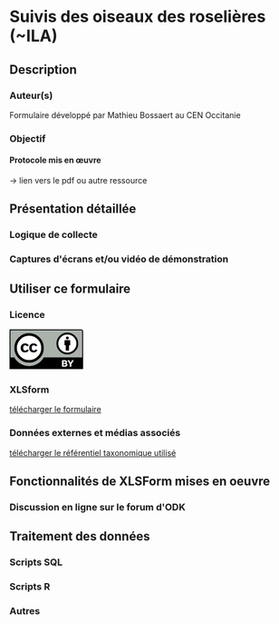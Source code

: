# Suivis des oiseaux des roselières (\~ILA)

## Description
### Auteur(s)
Formulaire développé par Mathieu Bossaert au CEN Occitanie
### Objectif
#### Protocole mis en œuvre
-> lien vers le pdf ou autre ressource

## Présentation détaillée
### Logique de collecte
### Captures d'écrans et/ou vidéo de démonstration

## Utiliser ce formulaire
### Licence
[![CC-BY](../fichiers/by.png)]((https://creativecommons.org/licenses/by/2.0/fr/))
### XLSform
[télécharger le formulaire](../fichiers/rozo/rozo.xlsx)
### Données externes et médias associés
[télécharger le référentiel taxonomique utilisé](../fichiers/rozo/taxref_sicen_oiseaux.csv)

## Fonctionnalités de XLSForm mises en oeuvre

### Discussion en ligne sur le forum d'ODK

## Traitement des données
### Scripts SQL
### Scripts R
### Autres
